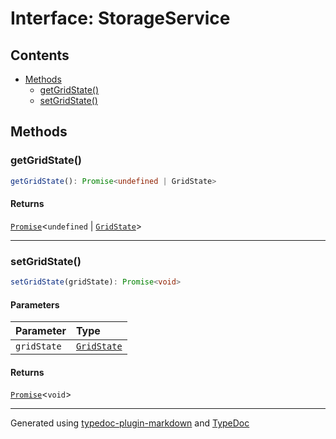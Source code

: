 # Interface: StorageService

## Contents

- [Methods](StorageService.md#methods)
  - [getGridState()](StorageService.md#getgridstate)
  - [setGridState()](StorageService.md#setgridstate)

## Methods

### getGridState()

```ts
getGridState(): Promise<undefined | GridState>
```

#### Returns

[`Promise`]( https://developer.mozilla.org/en-US/docs/Web/JavaScript/Reference/Global_Objects/Promise )\<`undefined` \| [`GridState`](GridState.md)\>

***

### setGridState()

```ts
setGridState(gridState): Promise<void>
```

#### Parameters

| Parameter | Type |
| :------ | :------ |
| `gridState` | [`GridState`](GridState.md) |

#### Returns

[`Promise`]( https://developer.mozilla.org/en-US/docs/Web/JavaScript/Reference/Global_Objects/Promise )\<`void`\>

***

Generated using [typedoc-plugin-markdown](https://www.npmjs.com/package/typedoc-plugin-markdown) and [TypeDoc](https://typedoc.org/)
